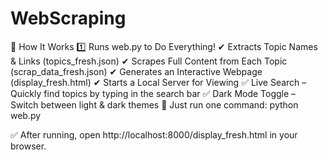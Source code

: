 # WebScraping


🔧 How It Works
1️⃣ Runs web.py to Do Everything!
✔ Extracts Topic Names & Links (topics_fresh.json)
✔ Scrapes Full Content from Each Topic (scrap_data_fresh.json)
✔ Generates an Interactive Webpage (display_fresh.html)
✔ Starts a Local Server for Viewing
    ✅  Live Search – Quickly find topics by typing in the search bar
    ✅ Dark Mode Toggle – Switch between light & dark themes
📌 Just run one command:
python web.py

✅ After running, open http://localhost:8000/display_fresh.html in your browser.


